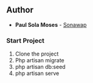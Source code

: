 ## Author
* **Paul Sola Moses** - [Sonawap](https://github.com/sonawap)

### Start Project

1. Clone the project
2. Php artisan migrate
3. php artisan db:seed
4. php artisan serve
